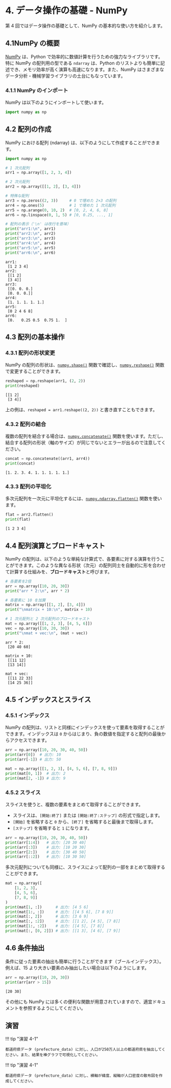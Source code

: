 # 4. データ操作の基礎 - NumPy

第 4 回ではデータ操作の基礎として、NumPy の基本的な使い方を紹介します。

## 4.1NumPy の概要

[NumPy](https://numpy.org/ja/) は、Python で効率的に数値計算を行うための強力なライブラリです。特に NumPy の配列用の型である `ndarray` は、Python のリストよりも簡単に記述でき、メモリ効率が高く演算も高速になります。また、NumPy はさまざまなデータ分析・機械学習ライブラリの土台にもなっています。

### 4.1.1 NumPy のインポート

NumPy は以下のようにインポートして使います。

```python
import numpy as np
```

## 4.2 配列の作成

NumPy における配列 (ndarray) は、以下のようにして作成することができます。

```python title="ndarray の作成"
import numpy as np

# 1 次元配列
arr1 = np.array([1, 2, 3, 4])

# 2 次元配列
arr2 = np.array([[1, 2], [3, 4]])

# 特殊な配列
arr3 = np.zeros((2, 3))     # 0 で埋めた 2×3 の配列
arr4 = np.ones(5)           # 1 で埋めた 1 次元配列
arr5 = np.arange(0, 10, 2)  # [0, 2, 4, 6, 8]
arr6 = np.linspace(0, 1, 5) # [0, 0.25, ..., 1]

# 配列の表示（'\n' は改行を意味）
print("arr1:\n", arr1)
print("arr2:\n", arr2)
print("arr3:\n", arr3)
print("arr4:\n", arr4)
print("arr5:\n", arr5)
print("arr6:\n", arr6)
```

```title="Output"
arr1:
 [1 2 3 4]
arr2:
 [[1 2]
 [3 4]]
arr3:
 [[0. 0. 0.]
 [0. 0. 0.]]
arr4:
 [1. 1. 1. 1. 1.]
arr5:
 [0 2 4 6 8]
arr6:
 [0.   0.25 0.5  0.75 1.  ]
```

## 4.3 配列の基本操作

### 4.3.1 配列の形状変更

NumPy の配列の形状は、[`numpy.shape()`](https://numpy.org/doc/stable/reference/generated/numpy.shape.html) 関数で確認し、[`numpy.reshape()`](https://numpy.org/doc/stable/reference/generated/numpy.reshape.html) 関数で変更することができます。

```python title="ndarray の形状変更"
reshaped = np.reshape(arr1, (2, 2))
print(reshaped)
```

```title="Output"
[[1 2]
 [3 4]]
```

上の例は、`reshaped = arr1.reshape((2, 2))` と書き直すこともできます。

### 4.3.2 配列の結合

複数の配列を結合する場合は、[`numpy.concatenate()`](https://numpy.org/doc/stable/reference/generated/numpy.concatenate.html) 関数を使います。ただし、結合する配列の形状（軸のサイズ）が同じでないとエラーが出るので注意してください。

```python title="ndarray の結合"
concat = np.concatenate((arr1, arr4))
print(concat)
```

```title="Output"
[1. 2. 3. 4. 1. 1. 1. 1. 1.]
```

### 4.3.3 配列の平坦化

多次元配列を一次元に平坦化するには、[`numpy.ndarray.flatten()`](https://numpy.org/doc/stable/reference/generated/numpy.ndarray.flatten.html) 関数を使います。

```python title="二次元配列の一次元化"
flat = arr2.flatten()
print(flat)
```

```title="Output"
[1 2 3 4]
```

## 4.4 配列演算とブロードキャスト

NumPy の配列は、以下のような単純な計算式で、各要素に対する演算を行うことができます。このような異なる形状（次元）の配列同士を自動的に形を合わせて計算する仕組みを、<strong>ブロードキャスト</strong>と呼びます。

```python title="配列のブロードキャスト"
# 各要素を2倍
arr = np.array([10, 20, 30])
print("arr * 2:\n", arr * 2)

# 各要素に 10 を加算
matrix = np.array([[1, 2], [3, 4]])
print("\nmatrix + 10:\n", matrix + 10)

# 1 次元配列と 2 次元配列のブロードキャスト
mat = np.array([[1, 2, 3], [4, 5, 6]])
vec = np.array([10, 20, 30])
print("\nmat + vec:\n", (mat + vec))
```

```title="Output"
arr * 2:
 [20 40 60]

matrix + 10:
 [[11 12]
 [13 14]]

mat + vec:
 [[11 22 33]
 [14 25 36]]
```

## 4.5 インデックスとスライス

### 4.5.1 インデックス

NumPy の配列は、リストと同様にインデックスを使って要素を取得することができます。インデックスは `0` からはじまり、負の数値を指定すると配列の最後からアクセスできます。

```python title="インデックスによる要素の取得"
arr = np.array([10, 20, 30, 40, 50])
print(arr[0])  # 出力: 10
print(arr[-1]) # 出力: 50

mat = np.array([[1, 2, 3], [4, 5, 6], [7, 8, 9]])
print(mat[0, 1])  # 出力: 2
print(mat[2, -1]) # 出力: 9
```

### 4.5.2 スライス

スライスを使うと、複数の要素をまとめて取得することができます。

- スライスは、`[開始:終了]` または `[開始:終了:ステップ]` の形式で指定します。
- `[開始]` を省略すると `0` から、`[終了]` を省略すると最後まで取得します。
- `[ステップ]` を省略すると `1` になります。

```python title="一次元配列のスライス"
arr = np.array([10, 20, 30, 40, 50])
print(arr[1:4])   # 出力: [20 30 40]
print(arr[:3])    # 出力: [10 20 30]
print(arr[2:])    # 出力: [30 40 50]
print(arr[::2])   # 出力: [10 30 50]
```

多次元配列についても同様に、スライスによって配列の一部をまとめて取得することができます。

```python title="二次元配列のスライス"
mat = np.array([
    [1, 2, 3],
    [4, 5, 6],
    [7, 8, 9]]
)
print(mat[1, :])      # 出力: [4 5 6]
print(mat[1:, :])     # 出力: [[4 5 6], [7 8 9]]
print(mat[:, 2])      # 出力: [3 6 9]
print(mat[:, :2])     # 出力: [[1 2], [4 5], [7 8]]
print(mat[1:, :2])    # 出力: [[4 5], [7 8]]
print(mat[:, [0, 2]]) # 出力: [[1 3], [4 6], [7 9]]
```

## 4.6 条件抽出

条件に従った要素の抽出も簡単に行うことができます（ブールインデックス）。例えば、15 より大きい要素のみ抽出したい場合は以下のようにします。

```python title="二次元配列のスライス"
arr = np.array([10, 20, 30])
print(arr[arr > 15])
```

```title="Output"
[20 30]
```

その他にも NumPy には多くの便利な関数が用意されていますので、適宜ドキュメントを参照するようにしてください。

## 演習

!!! tip "演習 4-1"

    都道府県データ (prefecture_data) に対し、人口が250万人以上の都道府県を抽出してください。また、結果を棒グラフで可視化してください。

!!! tip "演習 4-1"

    都道府県データ (prefecture_data) に対し、横軸が緯度、縦軸が人口密度の散布図を作成してください。
